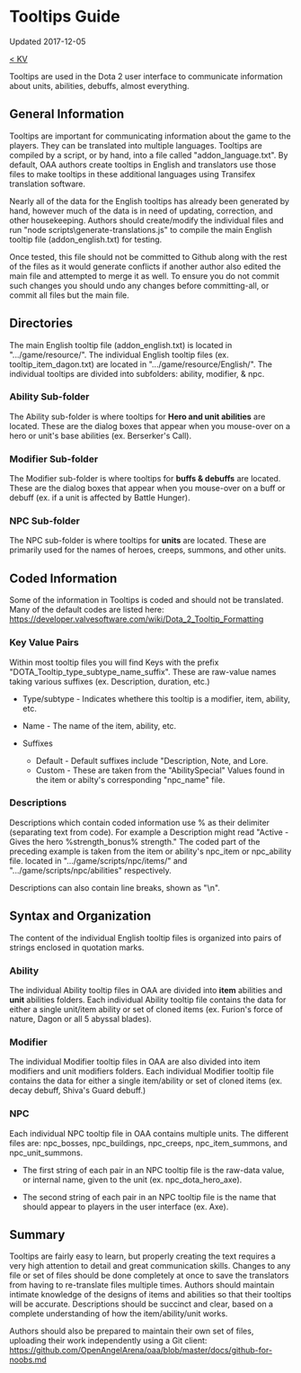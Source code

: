 # Tooltips Guide

Updated 2017-12-05

[< KV][0]

Tooltips are used in the Dota 2 user interface to communicate information about units, abilities, debuffs, almost everything.

## General Information

Tooltips are important for communicating information about the game to the players. They can be translated into multiple languages. Tooltips are compiled by a script, or by hand, into a file called "addon_language.txt". By default, OAA authors create tooltips in English and translators use those files to make tooltips in these additional languages using Transifex translation software.

Nearly all of the data for the English tooltips has already been generated by hand, however much of the data is in need of updating, correction, and other housekeeping. Authors should create/modify the individual files and run "node scripts\generate-translations.js" to compile the main English tooltip file (addon_english.txt) for testing. 

Once tested, this file should not be committed to Github along with the rest of the files as it would generate conflicts if another author also edited the main file and attempted to merge it as well. To ensure you do not commit such changes you should undo any changes before committing-all, or commit all files but the main file.

## Directories

The main English tooltip file (addon_english.txt) is located in ".../game/resource/". 
The individual English tooltip files (ex. tooltip_item_dagon.txt) are located in ".../game/resource/English/". The individual tooltips are divided into subfolders: ability, modifier, & npc.

### Ability Sub-folder

The Ability sub-folder is where tooltips for **Hero and unit abilities** are located. These are the dialog boxes that appear when you mouse-over on a hero or unit's base abilities (ex. Berserker's Call).

### Modifier Sub-folder

The Modifier sub-folder is where tooltips for **buffs & debuffs** are located. These are the dialog boxes that appear when you mouse-over on a buff or debuff (ex. if a unit is affected by Battle Hunger).

### NPC Sub-folder

The NPC sub-folder is where tooltips for **units** are located. These are primarily used for the names of heroes, creeps, summons, and other units.

## Coded Information

Some of the information in Tooltips is coded and should not be translated. Many of the default codes are listed here: https://developer.valvesoftware.com/wiki/Dota_2_Tooltip_Formatting

### Key Value Pairs

Within most tooltip files you will find Keys with the prefix "DOTA_Tooltip_type_subtype_name_suffix". These are raw-value names taking various suffixes (ex. Description, duration, etc.)

- Type/subtype - Indicates whethere this tooltip is a modifier, item, ability, etc.

- Name - The name of the item, ability, etc.

- Suffixes
  - Default - Default suffixes include "Description, Note, and Lore.
  - Custom - These are taken from the "AbilitySpecial" Values found in the item or abilty's corresponding "npc_name" file.

### Descriptions

Descriptions which contain coded information use % as their delimiter (separating text from code). For example a Description might read "Active - Gives the hero %strength_bonus% strength." The coded part of the preceding example is taken from the item or ability's npc_item or npc_ability file. located in ".../game/scripts/npc/items/" and ".../game/scripts/npc/abilities" respectively.

Descriptions can also contain line breaks, shown as "\n".

## Syntax and Organization

The content of the individual English tooltip files is organized into pairs of strings enclosed in quotation marks. 

### Ability

The individual Ability tooltip files in OAA are divided into **item** abilities and **unit** abilities folders. Each individual Ability tooltip file contains the data for either a single unit/item ability or set of cloned items (ex. Furion's force of nature, Dagon or all 5 abyssal blades).

### Modifier

The individual Modifier tooltip files in OAA are also divided into item modifiers and unit modifiers folders. Each individual Modifier tooltip file contains the data for either a single item/ability or set of cloned items (ex. decay debuff, Shiva's Guard debuff.)

### NPC

Each individual NPC tooltip file in OAA contains multiple units. The different files are: npc_bosses, npc_buildings, npc_creeps, npc_item_summons, and npc_unit_summons.

- The first string of each pair in an NPC tooltip file is the raw-data value, or internal name, given to the unit (ex. npc_dota_hero_axe).

- The second string of each pair in an NPC tooltip file is the name that should appear to players in the user interface (ex. Axe).

## Summary

Tooltips are fairly easy to learn, but properly creating the text requires a very high attention to detail and great communication skills. Changes to any file or set of files should be done completely at once to save the translators from having to re-translate files multiple times. Authors should maintain intimate knowledge of the designs of items and abilities so that their tooltips will be accurate. Descriptions should be succinct and clear, based on a complete understanding of how the item/ability/unit works. 

Authors should also be prepared to maintain their own set of files, uploading their work independently using a Git client: https://github.com/OpenAngelArena/oaa/blob/master/docs/github-for-noobs.md

[0]: ../README.md

